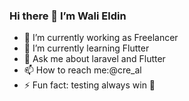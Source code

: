 ### Hi there 👋 I’m Wali Eldin 


- 🔭 I’m currently working as Freelancer 
- 🌱 I’m currently learning Flutter 
- 💬 Ask me about laravel and Flutter
- 📫 How to reach me:@cre_al
- ⚡ Fun fact: testing always win 💙

